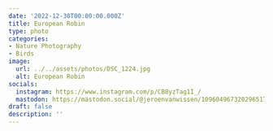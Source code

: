 ```yaml
---
date: '2022-12-30T00:00:00.000Z'
title: European Robin
type: photo
categories:
- Nature Photography
- Birds
image:
  url: ../../assets/photos/DSC_1224.jpg
  alt: European Robin
socials:
  instagram: https://www.instagram.com/p/CB8yzTag1I_/
  mastodon: https://mastodon.social/@jeroenvanwissen/109604967320296517
draft: false
description: ''
---
```

